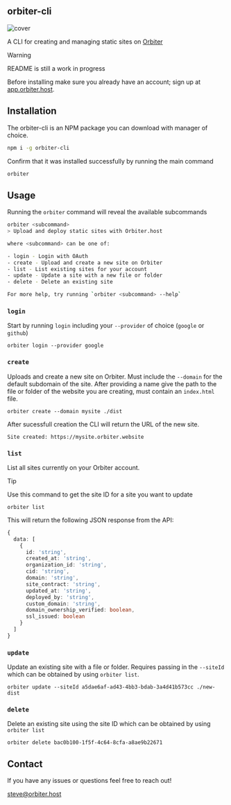 ## orbiter-cli

![cover](https://orbiter.host/og.png)

A CLI for creating and managing static sites on [Orbiter](https://orbiter.host)

> [!WARNING]
> README is still a work in progress

Before installing make sure you already have an account; sign up at [app.orbiter.host](https://orbiter.host).

## Installation

The orbiter-cli is an NPM package you can download with manager of choice.

```bash
npm i -g orbiter-cli
```

Confirm that it was installed successfully by running the main command

```bash
orbiter
```

## Usage

Running the `orbiter` command will reveal the available subcommands

```bash
orbiter <subcommand>
> Upload and deploy static sites with Orbiter.host

where <subcommand> can be one of:

- login - Login with OAuth
- create - Upload and create a new site on Orbiter
- list - List existing sites for your account
- update - Update a site with a new file or folder
- delete - Delete an existing site

For more help, try running `orbiter <subcommand> --help`
```

### `login`

Start by running `login` including your `--provider` of choice (`google` or `github`)

```
orbiter login --provider google
```

### `create`

Uploads and create a new site on Orbiter. Must include the `--domain` for the default subdomain of the site. After providing a name give the path to the file or folder of the website you are creating, must contain an `index.html` file.

```
orbiter create --domain mysite ./dist
```

After sucessfull creation the CLI will return the URL of the new site.

```
Site created: https://mysite.orbiter.website
```

### `list`

List all sites currently on your Orbiter account.

> [!TIP]
> Use this command to get the site ID for a site you want to update

```
orbiter list
```

This will return the following JSON response from the API:

```typescript
{
  data: [
    {
      id: 'string',
      created_at: 'string',
      organization_id: 'string',
      cid: 'string',
      domain: 'string',
      site_contract: 'string',
      updated_at: 'string',
      deployed_by: 'string',
      custom_domain: 'string',
      domain_ownership_verified: boolean,
      ssl_issued: boolean
    }
  ]
}
```

### `update`

Update an existing site with a file or folder. Requires passing in the `--siteId` which can be obtained by using `orbiter list`.

```
orbiter update --siteId a5dae6af-ad43-4bb3-bdab-3a4d41b573cc ./new-dist
```

### `delete`

Delete an existing site using the site ID which can be obtained by using `orbiter list`

```
orbiter delete bac0b100-1f5f-4c64-8cfa-a8ae9b22671
```

## Contact

If you have any issues or questions feel free to reach out!

[steve@orbiter.host](mailto:steve@orbiter.host)
